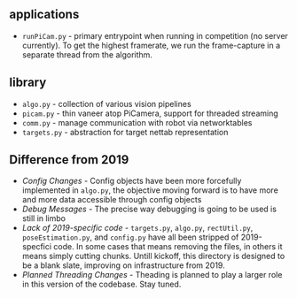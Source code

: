 ## applications

* `runPiCam.py` - primary entrypoint when running in competition 
  (no server currently).  To get the highest framerate, we run 
  the frame-capture in a separate thread from the algorithm.

## library

* `algo.py` - collection of various vision pipelines
* `picam.py` - thin vaneer atop PiCamera, support for threaded streaming
* `comm.py` - manage communication with robot via networktables
* `targets.py` - abstraction for target nettab representation

## Difference from 2019

* *Config Changes* - Config objects have been more forcefully implemented in `algo.py`, the objective moving forward is to have more and more data accessible through config objects
* *Debug Messages* - The precise way debugging is going to be used is still in limbo
* *Lack of 2019-specific code* - `targets.py`, `algo.py`, `rectUtil.py`, `poseEstimation.py`, and `config.py` have all been stripped of 2019-specfici code. In some cases that means removing the files, in others it means simply cutting chunks. Untill kickoff, this directory is designed to be a blank slate, improving on infrastructure from 2019.
* *Planned Threading Changes* - Theading is planned to play a larger role in this version of the codebase. Stay tuned.
